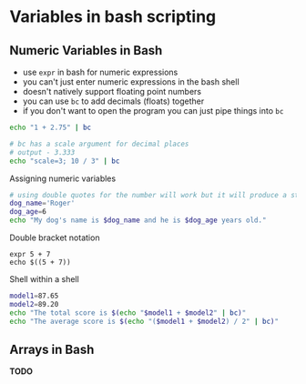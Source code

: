 # Variables in bash scripting

## Numeric Variables in Bash 
- use `expr` in bash for numeric expressions
- you can't just enter numeric expressions in the bash shell
- doesn't natively support floating point numbers
- you can use `bc` to add decimals (floats) together
- if you don't want to open the program you can just pipe things into `bc`

```bash
echo "1 + 2.75" | bc

# bc has a scale argument for decimal places
# output - 3.333
echo "scale=3; 10 / 3" | bc
```
Assigning numeric variables
```bash
# using double quotes for the number will work but it will produce a string value!!!
dog_name='Roger'
dog_age=6
echo "My dog's name is $dog_name and he is $dog_age years old."
```
Double bracket notation
```
expr 5 + 7
echo $((5 + 7))
```
Shell within a shell
```bash
model1=87.65
model2=89.20
echo "The total score is $(echo "$model1 + $model2" | bc)"
echo "The average score is $(echo "($model1 + $model2) / 2" | bc)"
```

## Arrays in Bash
**TODO**